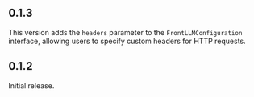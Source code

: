 ## 0.1.3

This version adds the `headers` parameter to the `FrontLLMConfiguration` interface, allowing users to specify custom headers for HTTP requests.

## 0.1.2

Initial release.
